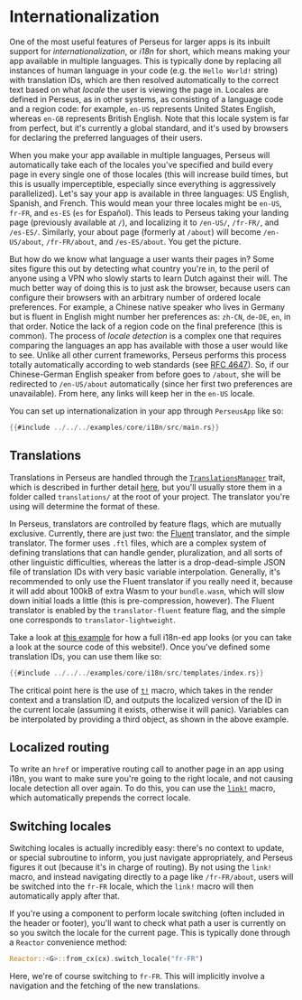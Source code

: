 # Internationalization

One of the most useful features of Perseus for larger apps is its inbuilt support for *internationalization*, or *i18n* for short, which means making your app available in multiple languages. This is typically done by replacing all instances of human language in your code (e.g. the `Hello World!` string) with translation IDs, which are then resolved automatically to the correct text based on what *locale* the user is viewing the page in. Locales are defined in Perseus, as in other systems, as consisting of a language code and a region code: for example, `en-US` represents United States English, whereas `en-GB` represents British English. Note that this locale system is far from perfect, but it's currently a global standard, and it's used by browsers for declaring the preferred languages of their users.

When you make your app available in multiple languages, Perseus will automatically take each of the locales you've specified and build every page in every single one of those locales (this will increase build times, but this is usually imperceptible, especially since everything is aggressively parallelized). Let's say your app is available in three languages: US English, Spanish, and French. This would mean your three locales might be `en-US`, `fr-FR`, and `es-ES` (`es` for Español). This leads to Perseus taking your landing page (previously available at `/`), and localizing it to `/en-US/`, `/fr-FR/`, and `/es-ES/`. Similarly, your about page (formerly at `/about`) will become `/en-US/about`, `/fr-FR/about`, and `/es-ES/about`. You get the picture.

But how do we know what language a user wants their pages in? Some sites figure this out by detecting what country you're in, to the peril of anyone using a VPN who slowly starts to learn Dutch against their will. The much better way of doing this is to just ask the browser, because users can configure their browsers with an arbitrary number of ordered locale preferences. For example, a Chinese native speaker who lives in Germany but is fluent in English might number her preferences as: `zh-CN`, `de-DE`, `en`, in that order. Notice the lack of a region code on the final preference (this is common). The process of *locale detection* is a complex one that requires comparing the languages an app has available with those a user would like to see. Unlike all other current frameworks, Perseus performs this process totally automatically according to web standards (see [RFC 4647](https://www.rfc-editor.org/rfc/rfc4647)). So, if our Chinese-German English speaker from before goes to `/about`, she will be redirected to `/en-US/about` automatically (since her first two preferences are unavailable). From here, any links will keep her in the `en-US` locale.

You can set up internationalization in your app through `PerseusApp` like so:

```rust
{{#include ../../../examples/core/i18n/src/main.rs}}
```

## Translations

Translations in Perseus are handled through the [`TranslationsManager`](=i18n/trait.TranslationsManager@perseus) trait, which is described in further detail [here](:fundamentals/perseus-app), but you'll usually store them in a folder called `translations/` at the root of your project. The translator you're using will determine the format of these.

In Perseus, translators are controlled by feature flags, which are mutually exclusive. Currently, there are just two: the [Fluent](https://projectfluent.org) translator, and the simple translator. The former uses `.ftl` files, which are a complex system of defining translations that can handle gender, pluralization, and all sorts of other linguistic difficulties, whereas the latter is a drop-dead-simple JSON file of translation IDs with very basic variable interpolation. Generally, it's recommended to only use the Fluent translator if you really need it, because it will add about 100kB of extra Wasm to your `bundle.wasm`, which will slow down initial loads a little (this is pre-compression, however). The Fluent translator is enabled by the `translator-fluent` feature flag, and the simple one corresponds to `translator-lightweight`.

Take a look at [this example](https://github.com/framesurge/perseus/tree/main/examples/core/i18n) for how a full i18n-ed app looks (or you can take a look at the source code of this website!). Once you've defined some translation IDs, you can use them like so:

```rust
{{#include ../../../examples/core/i18n/src/templates/index.rs}}
```

The critical point here is the use of [`t!`](=prelude/macro.t@perseus) macro, which takes in the render context and a translation ID, and outputs the localized version of the ID in the current locale (assuming it exists, otherwise it will panic). Variables can be interpolated by providing a third object, as shown in the above example.

## Localized routing

To write an `href` or imperative routing call to another page in an app using i18n, you want to make sure you're going to the right locale, and not causing locale detection all over again. To do this, you can use the [`link!`](=prelude/macro.link@perseus) macro, which automatically prepends the correct locale.

## Switching locales

Switching locales is actually incredibly easy: there's no context to update, or special subroutine to inform, you just navigate appropriately, and Perseus figures it out (because it's in charge of routing). By not using the `link!` macro, and instead navigating directly to a page like `/fr-FR/about`, users will be switched into the `fr-FR` locale, which the `link!` macro will then automatically apply after that.

If you're using a component to perform locale switching (often included in the header or footer), you'll want to check what path a user is currently on so you switch the locale for the current page. This is typically done through a `Reactor` convenience method:

```rust
Reactor::<G>::from_cx(cx).switch_locale("fr-FR")
```

Here, we're of course switching to `fr-FR`. This will implicitly involve a navigation and the fetching of the new translations.
